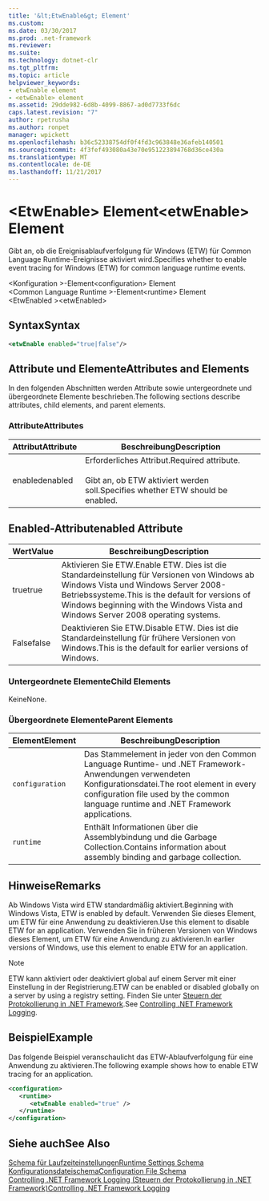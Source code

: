 ```yaml
---
title: '&lt;EtwEnable&gt; Element'
ms.custom: 
ms.date: 03/30/2017
ms.prod: .net-framework
ms.reviewer: 
ms.suite: 
ms.technology: dotnet-clr
ms.tgt_pltfrm: 
ms.topic: article
helpviewer_keywords:
- etwEnable element
- <etwEnable> element
ms.assetid: 29dde982-6d8b-4099-8867-ad0d7733f6dc
caps.latest.revision: "7"
author: rpetrusha
ms.author: ronpet
manager: wpickett
ms.openlocfilehash: b36c52338754df0f4fd3c963848e36afeb140501
ms.sourcegitcommit: 4f3fef493080a43e70e951223894768d36ce430a
ms.translationtype: MT
ms.contentlocale: de-DE
ms.lasthandoff: 11/21/2017
---
```

# <a name="ltetwenablegt-element"></a><span data-ttu-id="c1f8d-102">&lt;EtwEnable&gt; Element</span><span class="sxs-lookup"><span data-stu-id="c1f8d-102">&lt;etwEnable&gt; Element</span></span>
<span data-ttu-id="c1f8d-103">Gibt an, ob die Ereignisablaufverfolgung für Windows (ETW) für Common Language Runtime-Ereignisse aktiviert wird.</span><span class="sxs-lookup"><span data-stu-id="c1f8d-103">Specifies whether to enable event tracing for Windows (ETW) for common language runtime events.</span></span>  
  
 <span data-ttu-id="c1f8d-104">\<Konfiguration >-Element</span><span class="sxs-lookup"><span data-stu-id="c1f8d-104">\<configuration> Element</span></span>  
<span data-ttu-id="c1f8d-105">\<Common Language Runtime >-Element</span><span class="sxs-lookup"><span data-stu-id="c1f8d-105">\<runtime> Element</span></span>  
<span data-ttu-id="c1f8d-106">\<EtwEnabled ></span><span class="sxs-lookup"><span data-stu-id="c1f8d-106">\<etwEnabled></span></span>  
  
## <a name="syntax"></a><span data-ttu-id="c1f8d-107">Syntax</span><span class="sxs-lookup"><span data-stu-id="c1f8d-107">Syntax</span></span>  
  
```xml  
<etwEnable enabled="true|false"/>  
```  
  
## <a name="attributes-and-elements"></a><span data-ttu-id="c1f8d-108">Attribute und Elemente</span><span class="sxs-lookup"><span data-stu-id="c1f8d-108">Attributes and Elements</span></span>  
 <span data-ttu-id="c1f8d-109">In den folgenden Abschnitten werden Attribute sowie untergeordnete und übergeordnete Elemente beschrieben.</span><span class="sxs-lookup"><span data-stu-id="c1f8d-109">The following sections describe attributes, child elements, and parent elements.</span></span>  
  
### <a name="attributes"></a><span data-ttu-id="c1f8d-110">Attribute</span><span class="sxs-lookup"><span data-stu-id="c1f8d-110">Attributes</span></span>  
  
|<span data-ttu-id="c1f8d-111">Attribut</span><span class="sxs-lookup"><span data-stu-id="c1f8d-111">Attribute</span></span>|<span data-ttu-id="c1f8d-112">Beschreibung</span><span class="sxs-lookup"><span data-stu-id="c1f8d-112">Description</span></span>|  
|---------------|-----------------|  
|<span data-ttu-id="c1f8d-113">enabled</span><span class="sxs-lookup"><span data-stu-id="c1f8d-113">enabled</span></span>|<span data-ttu-id="c1f8d-114">Erforderliches Attribut.</span><span class="sxs-lookup"><span data-stu-id="c1f8d-114">Required attribute.</span></span><br /><br /> <span data-ttu-id="c1f8d-115">Gibt an, ob ETW aktiviert werden soll.</span><span class="sxs-lookup"><span data-stu-id="c1f8d-115">Specifies whether ETW should be enabled.</span></span>|  
  
## <a name="enabled-attribute"></a><span data-ttu-id="c1f8d-116">Enabled-Attribut</span><span class="sxs-lookup"><span data-stu-id="c1f8d-116">enabled Attribute</span></span>  
  
|<span data-ttu-id="c1f8d-117">Wert</span><span class="sxs-lookup"><span data-stu-id="c1f8d-117">Value</span></span>|<span data-ttu-id="c1f8d-118">Beschreibung</span><span class="sxs-lookup"><span data-stu-id="c1f8d-118">Description</span></span>|  
|-----------|-----------------|  
|<span data-ttu-id="c1f8d-119">true</span><span class="sxs-lookup"><span data-stu-id="c1f8d-119">true</span></span>|<span data-ttu-id="c1f8d-120">Aktivieren Sie ETW.</span><span class="sxs-lookup"><span data-stu-id="c1f8d-120">Enable ETW.</span></span> <span data-ttu-id="c1f8d-121">Dies ist die Standardeinstellung für Versionen von Windows ab Windows Vista und Windows Server 2008-Betriebssysteme.</span><span class="sxs-lookup"><span data-stu-id="c1f8d-121">This is the default for versions of Windows beginning with the Windows Vista and Windows Server 2008 operating systems.</span></span>|  
|<span data-ttu-id="c1f8d-122">False</span><span class="sxs-lookup"><span data-stu-id="c1f8d-122">false</span></span>|<span data-ttu-id="c1f8d-123">Deaktivieren Sie ETW.</span><span class="sxs-lookup"><span data-stu-id="c1f8d-123">Disable ETW.</span></span> <span data-ttu-id="c1f8d-124">Dies ist die Standardeinstellung für frühere Versionen von Windows.</span><span class="sxs-lookup"><span data-stu-id="c1f8d-124">This is the default for earlier versions of Windows.</span></span>|  
  
### <a name="child-elements"></a><span data-ttu-id="c1f8d-125">Untergeordnete Elemente</span><span class="sxs-lookup"><span data-stu-id="c1f8d-125">Child Elements</span></span>  
 <span data-ttu-id="c1f8d-126">Keine</span><span class="sxs-lookup"><span data-stu-id="c1f8d-126">None.</span></span>  
  
### <a name="parent-elements"></a><span data-ttu-id="c1f8d-127">Übergeordnete Elemente</span><span class="sxs-lookup"><span data-stu-id="c1f8d-127">Parent Elements</span></span>  
  
|<span data-ttu-id="c1f8d-128">Element</span><span class="sxs-lookup"><span data-stu-id="c1f8d-128">Element</span></span>|<span data-ttu-id="c1f8d-129">Beschreibung</span><span class="sxs-lookup"><span data-stu-id="c1f8d-129">Description</span></span>|  
|-------------|-----------------|  
|`configuration`|<span data-ttu-id="c1f8d-130">Das Stammelement in jeder von den Common Language Runtime- und .NET Framework-Anwendungen verwendeten Konfigurationsdatei.</span><span class="sxs-lookup"><span data-stu-id="c1f8d-130">The root element in every configuration file used by the common language runtime and .NET Framework applications.</span></span>|  
|`runtime`|<span data-ttu-id="c1f8d-131">Enthält Informationen über die Assemblybindung und die Garbage Collection.</span><span class="sxs-lookup"><span data-stu-id="c1f8d-131">Contains information about assembly binding and garbage collection.</span></span>|  
  
## <a name="remarks"></a><span data-ttu-id="c1f8d-132">Hinweise</span><span class="sxs-lookup"><span data-stu-id="c1f8d-132">Remarks</span></span>  
 <span data-ttu-id="c1f8d-133">Ab Windows Vista wird ETW standardmäßig aktiviert.</span><span class="sxs-lookup"><span data-stu-id="c1f8d-133">Beginning with Windows Vista, ETW is enabled by default.</span></span> <span data-ttu-id="c1f8d-134">Verwenden Sie dieses Element, um ETW für eine Anwendung zu deaktivieren.</span><span class="sxs-lookup"><span data-stu-id="c1f8d-134">Use this element to disable ETW for an application.</span></span> <span data-ttu-id="c1f8d-135">Verwenden Sie in früheren Versionen von Windows dieses Element, um ETW für eine Anwendung zu aktivieren.</span><span class="sxs-lookup"><span data-stu-id="c1f8d-135">In earlier versions of Windows, use this element to enable ETW for an application.</span></span>  
  
> [!NOTE]
>  <span data-ttu-id="c1f8d-136">ETW kann aktiviert oder deaktiviert global auf einem Server mit einer Einstellung in der Registrierung.</span><span class="sxs-lookup"><span data-stu-id="c1f8d-136">ETW can be enabled or disabled globally on a server by using a registry setting.</span></span> <span data-ttu-id="c1f8d-137">Finden Sie unter [Steuern der Protokollierung in .NET Framework](../../../../../docs/framework/performance/controlling-logging.md).</span><span class="sxs-lookup"><span data-stu-id="c1f8d-137">See [Controlling .NET Framework Logging](../../../../../docs/framework/performance/controlling-logging.md).</span></span>  
  
## <a name="example"></a><span data-ttu-id="c1f8d-138">Beispiel</span><span class="sxs-lookup"><span data-stu-id="c1f8d-138">Example</span></span>  
 <span data-ttu-id="c1f8d-139">Das folgende Beispiel veranschaulicht das ETW-Ablaufverfolgung für eine Anwendung zu aktivieren.</span><span class="sxs-lookup"><span data-stu-id="c1f8d-139">The following example shows how to enable ETW tracing for an application.</span></span>  
  
```xml  
<configuration>  
   <runtime>  
      <etwEnable enabled="true" />  
   </runtime>  
</configuration>  
```  
  
## <a name="see-also"></a><span data-ttu-id="c1f8d-140">Siehe auch</span><span class="sxs-lookup"><span data-stu-id="c1f8d-140">See Also</span></span>  
 [<span data-ttu-id="c1f8d-141">Schema für Laufzeiteinstellungen</span><span class="sxs-lookup"><span data-stu-id="c1f8d-141">Runtime Settings Schema</span></span>](../../../../../docs/framework/configure-apps/file-schema/runtime/index.md)  
 [<span data-ttu-id="c1f8d-142">Konfigurationsdateischema</span><span class="sxs-lookup"><span data-stu-id="c1f8d-142">Configuration File Schema</span></span>](../../../../../docs/framework/configure-apps/file-schema/index.md)  
 [<span data-ttu-id="c1f8d-143">Controlling .NET Framework Logging (Steuern der Protokollierung in .NET Framework)</span><span class="sxs-lookup"><span data-stu-id="c1f8d-143">Controlling .NET Framework Logging</span></span>](../../../../../docs/framework/performance/controlling-logging.md)
